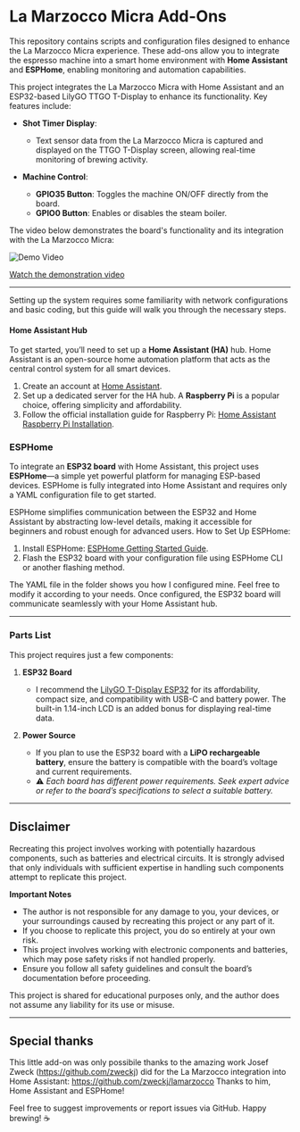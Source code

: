# **La Marzocco Micra Add-Ons**

This repository contains scripts and configuration files designed to enhance the La Marzocco Micra experience. These add-ons allow you to integrate the espresso machine into a smart home environment with **Home Assistant** and **ESPHome**, enabling monitoring and automation capabilities.

This project integrates the La Marzocco Micra with Home Assistant and an ESP32-based LilyGO TTGO T-Display to enhance its functionality. Key features include:

- **Shot Timer Display**: 
  - Text sensor data from the La Marzocco Micra is captured and displayed on the TTGO T-Display screen, allowing real-time monitoring of brewing activity.
  
- **Machine Control**:
  - **GPIO35 Button**: Toggles the machine ON/OFF directly from the board.
  - **GPIO0 Button**: Enables or disables the steam boiler.

The video below demonstrates the board's functionality and its integration with the La Marzocco Micra:

![Demo Video](demo.gif)

[Watch the demonstration video](https://raw.githubusercontent.com/TiStef/La-Marzocco-Micra-Mods/main/micra_ESP32.mp4)


---

Setting up the system requires some familiarity with network configurations and basic coding, but this guide will walk you through the necessary steps.

#### **Home Assistant Hub**

To get started, you’ll need to set up a **Home Assistant (HA)** hub. Home Assistant is an open-source home automation platform that acts as the central control system for all smart devices.

1. Create an account at [Home Assistant](https://www.home-assistant.io).
2. Set up a dedicated server for the HA hub. A **Raspberry Pi** is a popular choice, offering simplicity and affordability.
3. Follow the official installation guide for Raspberry Pi: [Home Assistant Raspberry Pi Installation](https://www.home-assistant.io/installation/raspberrypi).

### **ESPHome**

To integrate an **ESP32 board** with Home Assistant, this project uses **ESPHome**—a simple yet powerful platform for managing ESP-based devices. ESPHome is fully integrated into Home Assistant and requires only a YAML configuration file to get started.

ESPHome simplifies communication between the ESP32 and Home Assistant by abstracting low-level details, making it accessible for beginners and robust enough for advanced users.
How to Set Up ESPHome:
1. Install ESPHome: [ESPHome Getting Started Guide](https://esphome.io/guides/getting_started_command_line).
2. Flash the ESP32 board with your configuration file using ESPHome CLI or another flashing method.

The YAML file in the folder shows you how I configured mine. Feel free to modify it according to your needs.
Once configured, the ESP32 board will communicate seamlessly with your Home Assistant hub.

---

### **Parts List**

This project requires just a few components:
1. **ESP32 Board**  
   - I recommend the [LilyGO T-Display ESP32](https://lilygo.cc/products/lilygo®-ttgo-t-display-1-14-inch-lcd-esp32-control-board) for its affordability, compact size, and compatibility with USB-C and battery power. The built-in 1.14-inch LCD is an added bonus for displaying real-time data.
   
2. **Power Source**  
   - If you plan to use the ESP32 board with a **LiPO rechargeable battery**, ensure the battery is compatible with the board’s voltage and current requirements.
   - ⚠️ *Each board has different power requirements. Seek expert advice or refer to the board’s specifications to select a suitable battery.*

---

## **Disclaimer**
Recreating this project involves working with potentially hazardous components, such as batteries and electrical circuits. It is strongly advised that only individuals with sufficient expertise in handling such components attempt to replicate this project.

**Important Notes**
- The author is not responsible for any damage to you, your devices, or your surroundings caused by recreating this project or any part of it.
- If you choose to replicate this project, you do so entirely at your own risk.
- This project involves working with electronic components and batteries, which may pose safety risks if not handled properly.
- Ensure you follow all safety guidelines and consult the board’s documentation before proceeding.

This project is shared for educational purposes only, and the author does not assume any liability for its use or misuse.

---

## Special thanks
This little add-on was only possibile thanks to the amazing work Josef Zweck (https://github.com/zweckj) did for the La Marzocco integration into Home Assistant: https://github.com/zweckj/lamarzocco
Thanks to him, Home Assistant and ESPHome!

Feel free to suggest improvements or report issues via GitHub. Happy brewing! ☕
